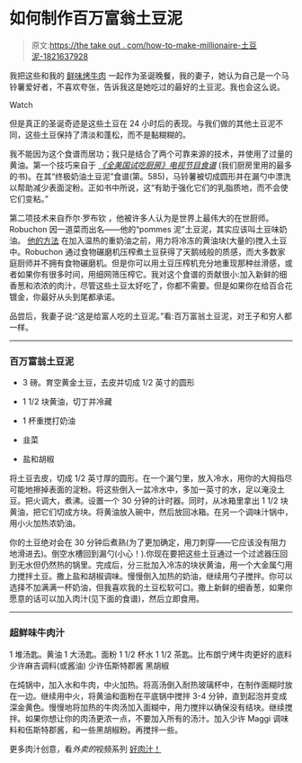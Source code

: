 # 如何制作百万富翁土豆泥

> 原文:[https://the take out . com/how-to-make-millionaire-土豆泥-1821637928](https://thetakeout.com/how-to-make-millionaire-mashed-potatoes-1821637928)

我把这些和我的 [鲜味烤牛肉](https://thetakeout.com/an-unconventional-beef-rib-roast-delivers-maximum-umami-1798261148) 一起作为圣诞晚餐，我的妻子，她认为自己是一个马铃薯爱好者，不喜欢夸张，告诉我这是她吃过的最好的土豆泥。我也会这么说。

Watch

但是真正的圣诞奇迹是这些土豆在 24 小时后的表现。与我们做的其他土豆泥不同，这些土豆保持了清淡和蓬松，而不是黏糊糊的。

我不能因为这个食谱而居功；我只是结合了两个可靠来源的技术，并使用了过量的黄油。第一个技巧来自于 [*《全美国试吃厨房》电视节目食谱*](http://amzn.to/2Ckeaot) (我们厨房里用的最多的书)。在其“终极奶油土豆泥”食谱(第。585)，马铃薯被切成圆形并在漏勺中漂洗以帮助减少表面淀粉。正如书中所说，这“有助于强化它们的乳脂质地，而不会使它们变粘。”

第二项技术来自乔尔·罗布钦 ，他被许多人认为是世界上最伟大的在世厨师。Robuchon 因一道菜而出名——他的“pommes 泥”土豆泥，其实应该叫土豆味奶油。 [他的方法](http://www.chatelaine.com/recipes/mashed-potato-recipe/) 在加入温热的重奶油之前，用力将冷冻的黄油块(大量的)搅入土豆中。Robuchon 通过食物碾磨机压榨煮土豆获得了天鹅绒般的质感，而大多数家庭厨师并不拥有食物碾磨机。但是你可以用土豆压榨机充分地重现那种丝滑感，或者如果你有很多时间，用细网筛压榨它。我对这个食谱的贡献很小:加入新鲜的细香葱和浓浓的肉汁，尽管这些土豆太好吃了，你都不需要。但是如果你在给百合花镀金，你最好从头到尾都承诺。

品尝后，我妻子说:“这是给富人吃的土豆泥。”看:百万富翁土豆泥，对王子和穷人都一样。

* * *

### 百万富翁土豆泥

*   3 磅。育空黄金土豆，去皮并切成 1/2 英寸的圆形

*   1 1/2 块黄油，切丁并冷藏

*   1 杯重搅打奶油

*   韭菜

*   盐和胡椒

将土豆去皮，切成 1/2 英寸厚的圆形。在一个漏勺里，放入冷水，用你的大拇指尽可能地擦掉表面的淀粉。将这些倒入一盆冷水中，多加一英寸的水，足以淹没土豆。把火调大，煮沸。设置一个 30 分钟的计时器。同时，从冰箱里拿出 1 1/2 块黄油，把它们切成方块。将黄油放入碗中，然后放回冰箱。在另一个调味汁锅中，用小火加热浓奶油。

你的土豆绝对会在 30 分钟后煮熟(为了更加确定，用刀刺穿——它应该没有阻力地滑进去)。倒空水槽回到漏勺(小心！).你现在要把这些土豆通过一个过滤器压回到无水但仍然热的锅里。完成后，分三批加入冷冻的块状黄油，用一个大金属勺用力搅拌土豆。撒上盐和胡椒调味。慢慢倒入加热的奶油，继续用勺子搅拌。你可以选择不加满满一杯奶油，但我喜欢我的土豆松软可口。撒上新鲜的细香葱，如果你愿意的话可以加入肉汁(见下面的食谱)，然后立即食用。

* * *

### 超鲜味牛肉汁

1 堆汤匙。黄油
1 大汤匙。面粉
1 1/2 杯水
1 1/2 茶匙。比布朗宁烤牛肉更好的底料
少许麻吉调料(或酱油)
少许伍斯特郡酱
黑胡椒

在炖锅中，加入水和牛肉，中火加热。将高汤倒入耐热玻璃杯中，在制作面糊时放在一边。继续用中火，将黄油和面粉在平底锅中搅拌 3-4 分钟，直到起泡并变成深金黄色。慢慢地将加热的牛肉汤加入面糊中，用力搅拌以确保没有结块。继续搅拌。如果你想让你的肉汤更浓一点，不要加入所有的汤汁。加入少许 Maggi 调味料和伍斯特郡酱，和一些黑胡椒粉。再搅拌一些。

更多肉汁创意，看*外卖的*视频系列 [好肉汁！](https://thetakeout.com/c/video/good-gravy)